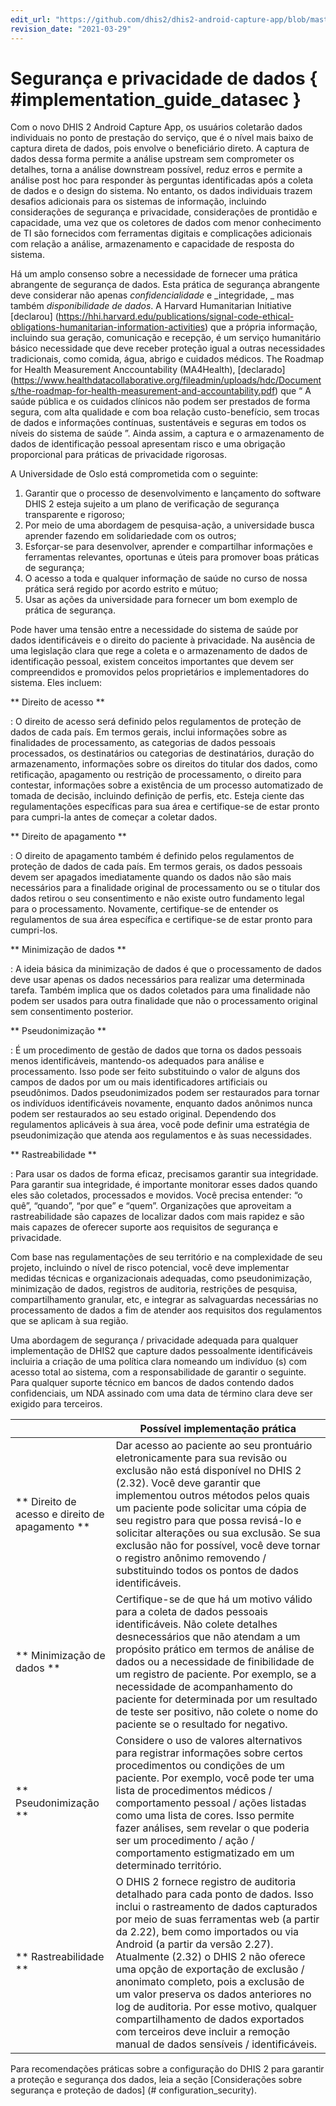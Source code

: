 ```yaml
---
edit_url: "https://github.com/dhis2/dhis2-android-capture-app/blob/master/docs/src/commonmark/en/content/implementation-guide/data-security-and-privacy.md"
revision_date: "2021-03-29"
---
```


# Segurança e privacidade de dados { #implementation_guide_datasec }

Com o novo DHIS 2 Android Capture App, os usuários coletarão dados individuais no ponto de prestação do serviço, que é o nível mais baixo de captura direta de dados, pois envolve o beneficiário direto. A captura de dados dessa forma permite a análise upstream sem comprometer os detalhes, torna a análise downstream possível, reduz erros e permite a análise post hoc para responder às perguntas identificadas após a coleta de dados e o design do sistema. No entanto, os dados individuais trazem desafios adicionais para os sistemas de informação, incluindo considerações de segurança e privacidade, considerações de prontidão e capacidade, uma vez que os coletores de dados com menor conhecimento de TI são fornecidos com ferramentas digitais e complicações adicionais com relação a análise, armazenamento e capacidade de resposta do sistema.

Há um amplo consenso sobre a necessidade de fornecer uma prática abrangente de segurança de dados. Esta prática de segurança abrangente deve considerar não apenas _confidencialidade_ e _integridade, _ mas também _disponibilidade de dados_. A Harvard Humanitarian Initiative [declarou] (https://hhi.harvard.edu/publications/signal-code-ethical-obligations-humanitarian-information-activities) que a própria informação, incluindo sua geração, comunicação e recepção, é um serviço humanitário básico necessidade que deve receber proteção igual a outras necessidades tradicionais, como comida, água, abrigo e cuidados médicos. The Roadmap for Health Measurement Anccountability (MA4Health), [declarado] (https://www.healthdatacollaborative.org/fileadmin/uploads/hdc/Documents/the-roadmap-for-health-measurement-and-accountability.pdf) que “ A saúde pública e os cuidados clínicos não podem ser prestados de forma segura, com alta qualidade e com boa relação custo-benefício, sem trocas de dados e informações contínuas, sustentáveis e seguras em todos os níveis do sistema de saúde ”. Ainda assim, a captura e o armazenamento de dados de identificação pessoal apresentam risco e uma obrigação proporcional para práticas de privacidade rigorosas.

A Universidade de Oslo está comprometida com o seguinte:

1. Garantir que o processo de desenvolvimento e lançamento do software DHIS 2 esteja sujeito a um plano de verificação de segurança transparente e rigoroso;
2. Por meio de uma abordagem de pesquisa-ação, a universidade busca aprender fazendo em solidariedade com os outros;
3. Esforçar-se para desenvolver, aprender e compartilhar informações e ferramentas relevantes, oportunas e úteis para promover boas práticas de segurança;
4. O acesso a toda e qualquer informação de saúde no curso de nossa prática será regido por acordo estrito e mútuo;
5. Usar as ações da universidade para fornecer um bom exemplo de prática de segurança.

Pode haver uma tensão entre a necessidade do sistema de saúde por dados identificáveis e o direito do paciente à privacidade. Na ausência de uma legislação clara que rege a coleta e o armazenamento de dados de identificação pessoal, existem conceitos importantes que devem ser compreendidos e promovidos pelos proprietários e implementadores do sistema. Eles incluem:

** Direito de acesso **

: O direito de acesso será definido pelos regulamentos de proteção de dados de cada país. Em termos gerais, inclui informações sobre as finalidades de processamento, as categorias de dados pessoais processados, os destinatários ou categorias de destinatários, duração do armazenamento, informações sobre os direitos do titular dos dados, como retificação, apagamento ou restrição de processamento, o direito para contestar, informações sobre a existência de um processo automatizado de tomada de decisão, incluindo definição de perfis, etc. Esteja ciente das regulamentações específicas para sua área e certifique-se de estar pronto para cumpri-la antes de começar a coletar dados.

** Direito de apagamento **

: O direito de apagamento também é definido pelos regulamentos de proteção de dados de cada país. Em termos gerais, os dados pessoais devem ser apagados imediatamente quando os dados não são mais necessários para a finalidade original de processamento ou se o titular dos dados retirou o seu consentimento e não existe outro fundamento legal para o processamento. Novamente, certifique-se de entender os regulamentos de sua área específica e certifique-se de estar pronto para cumpri-los.

** Minimização de dados **

: A ideia básica da minimização de dados é que o processamento de dados deve usar apenas os dados necessários para realizar uma determinada tarefa. Também implica que os dados coletados para uma finalidade não podem ser usados para outra finalidade que não o processamento original sem consentimento posterior.

** Pseudonimização **

: É um procedimento de gestão de dados que torna os dados pessoais menos identificáveis, mantendo-os adequados para análise e processamento. Isso pode ser feito substituindo o valor de alguns dos campos de dados por um ou mais identificadores artificiais ou pseudônimos. Dados pseudonimizados podem ser restaurados para tornar os indivíduos identificáveis novamente, enquanto dados anônimos nunca podem ser restaurados ao seu estado original. Dependendo dos regulamentos aplicáveis à sua área, você pode definir uma estratégia de pseudonimização que atenda aos regulamentos e às suas necessidades.

** Rastreabilidade **

: Para usar os dados de forma eficaz, precisamos garantir sua integridade. Para garantir sua integridade, é importante monitorar esses dados quando eles são coletados, processados e movidos. Você precisa entender: “o quê”, “quando”, “por que” e “quem”. Organizações que aproveitam a rastreabilidade são capazes de localizar dados com mais rapidez e são mais capazes de oferecer suporte aos requisitos de segurança e privacidade.

Com base nas regulamentações de seu território e na complexidade de seu projeto, incluindo o nível de risco potencial, você deve implementar medidas técnicas e organizacionais adequadas, como pseudonimização, minimização de dados, registros de auditoria, restrições de pesquisa, compartilhamento granular, etc, e integrar as salvaguardas necessárias no processamento de dados a fim de atender aos requisitos dos regulamentos que se aplicam à sua região.

Uma abordagem de segurança / privacidade adequada para qualquer implementação de DHIS2 que capture dados pessoalmente identificáveis incluiria a criação de uma política clara nomeando um indivíduo (s) com acesso total ao sistema, com a responsabilidade de garantir o seguinte. Para qualquer suporte técnico em bancos de dados contendo dados confidenciais, um NDA assinado com uma data de término clara deve ser exigido para terceiros.

|  | Possível implementação prática |
| --- | --- |
| ** Direito de acesso e direito de apagamento ** | Dar acesso ao paciente ao seu prontuário eletronicamente para sua revisão ou exclusão não está disponível no DHIS 2 (2.32). Você deve garantir que implementou outros métodos pelos quais um paciente pode solicitar uma cópia de seu registro para que possa revisá-lo e solicitar alterações ou sua exclusão. Se sua exclusão não for possível, você deve tornar o registro anônimo removendo / substituindo todos os pontos de dados identificáveis. |
| ** Minimização de dados ** | Certifique-se de que há um motivo válido para a coleta de dados pessoais identificáveis. Não colete detalhes desnecessários que não atendam a um propósito prático em termos de análise de dados ou a necessidade de finibilidade de um registro de paciente. Por exemplo, se a necessidade de acompanhamento do paciente for determinada por um resultado de teste ser positivo, não colete o nome do paciente se o resultado for negativo. |
| ** Pseudonimização ** | Considere o uso de valores alternativos para registrar informações sobre certos procedimentos ou condições de um paciente. Por exemplo, você pode ter uma lista de procedimentos médicos / comportamento pessoal / ações listadas como uma lista de cores. Isso permite fazer análises, sem revelar o que poderia ser um procedimento / ação / comportamento estigmatizado em um determinado território. |
| ** Rastreabilidade ** | O DHIS 2 fornece registro de auditoria detalhado para cada ponto de dados. Isso inclui o rastreamento de dados capturados por meio de suas ferramentas web (a partir da 2.22), bem como importados ou via Android (a partir da versão 2.27). Atualmente (2.32) o DHIS 2 não oferece uma opção de exportação de exclusão / anonimato completo, pois a exclusão de um valor preserva os dados anteriores no log de auditoria. Por esse motivo, qualquer compartilhamento de dados exportados com terceiros deve incluir a remoção manual de dados sensíveis / identificáveis. |

Para recomendações práticas sobre a configuração do DHIS 2 para garantir a proteção e segurança dos dados, leia a seção [Considerações sobre segurança e proteção de dados] (# configuration_security).
